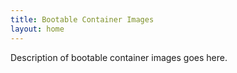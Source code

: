 ```yaml
---
title: Bootable Container Images
layout: home
---
```


Description of bootable container images goes here.
